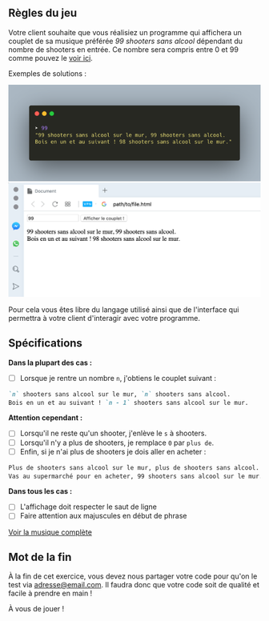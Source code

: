 ## Règles du jeu

Votre client souhaite que vous réalisiez un programme qui affichera un couplet de sa musique préférée *99 shooters sans alcool* dépendant du nombre de shooters en entrée. 
Ce nombre sera compris entre 0 et 99 comme pouvez le [voir ici](SONG.md).

Exemples de solutions :

![Image terminal](images/term-99.png)
![Image web](images/web-99.png)

Pour cela vous êtes libre du langage utilisé ainsi que de l'interface qui permettra à votre client d'interagir avec votre programme.

## Spécifications

**Dans la plupart des cas :**

- [ ] Lorsque je rentre un nombre `n`, j'obtiens le couplet suivant :

```md
`n` shooters sans alcool sur le mur, `n` shooters sans alcool.
Bois en un et au suivant ! `n - 1` shooters sans alcool sur le mur.
```

**Attention cependant :**

- [ ] Lorsqu'il ne reste qu'un shooter, j'enlève le `s` à shooters.
- [ ] Lorsqu'il n'y a plus de shooters, je remplace `0` par `plus de`.
- [ ] Enfin, si je n'ai plus de shooters je dois aller en acheter :

```md
Plus de shooters sans alcool sur le mur, plus de shooters sans alcool. 
Vas au supermarché pour en acheter, 99 shooters sans alcool sur le mur.
```

**Dans tous les cas :**

- [ ] L'affichage doit respecter le saut de ligne
- [ ] Faire attention aux majuscules en début de phrase

[Voir la musique complète](SONG.md)

## Mot de la fin

À la fin de cet exercice, vous devez nous partager votre code pour qu'on le test via adresse@email.com. Il faudra donc que votre code soit de qualité et facile à prendre en main !

À vous de jouer !
